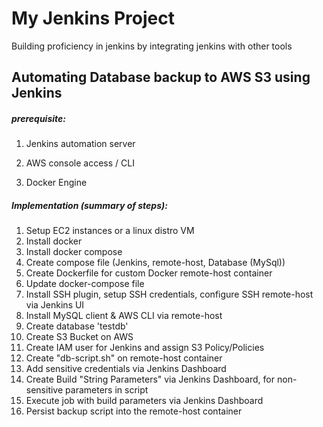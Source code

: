 # My Jenkins Project

Building proficiency in jenkins by integrating jenkins with other tools


## Automating Database backup to AWS S3 using Jenkins 

##### prerequisite:

1. Jenkins automation server

2. AWS console access / CLI 

3. Docker Engine

##### Implementation (summary of steps):

1. Setup EC2 instances or a linux distro VM
2. Install docker
3. Install docker compose
4. Create compose file (Jenkins, remote-host, Database (MySql))
5. Create Dockerfile for custom Docker remote-host container
6. Update docker-compose file
7. Install SSH plugin, setup SSH credentials, configure SSH remote-host via Jenkins UI
8. Install MySQL client & AWS CLI  via remote-host
9. Create database 'testdb'
10. Create S3 Bucket on AWS
11. Create IAM user for Jenkins and assign S3 Policy/Policies
12. Create "db-script.sh" on remote-host container
13. Add sensitive credentials via Jenkins Dashboard
14. Create Build "String Parameters" via Jenkins Dashboard, for non-sensitive parameters in script
15. Execute job with build parameters via Jenkins Dashboard
16. Persist backup script into the remote-host container

